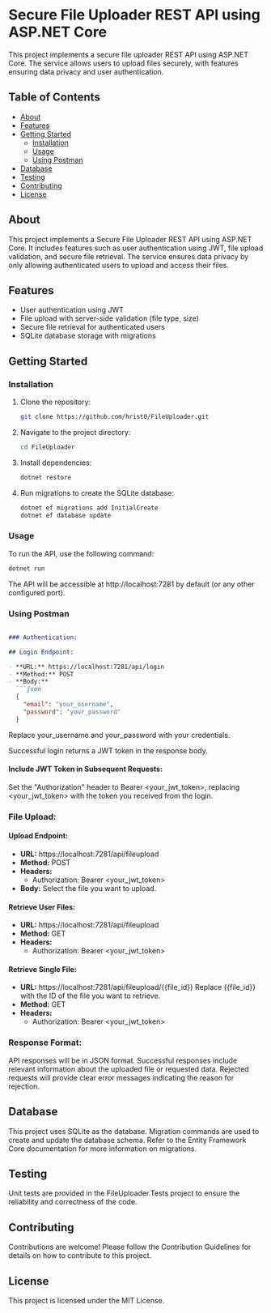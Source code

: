# Secure File Uploader REST API using ASP.NET Core

This project implements a secure file uploader REST API using ASP.NET Core. The service allows users to upload files securely, with features ensuring data privacy and user authentication.

## Table of Contents
- [About](#about)
- [Features](#features)
- [Getting Started](#getting-started)
  - [Installation](#installation)
  - [Usage](#usage)
  - [Using Postman](#using-postman)
- [Database](#database)
- [Testing](#testing)
- [Contributing](#contributing)
- [License](#license)

## About
This project implements a Secure File Uploader REST API using ASP.NET Core. It includes features such as user authentication using JWT, file upload validation, and secure file retrieval. The service ensures data privacy by only allowing authenticated users to upload and access their files.

## Features
- User authentication using JWT
- File upload with server-side validation (file type, size)
- Secure file retrieval for authenticated users
- SQLite database storage with migrations

## Getting Started

### Installation
1. Clone the repository:
    ```bash
    git clone https://github.com/hrist0/FileUploader.git
    ```
2. Navigate to the project directory:
    ```bash
    cd FileUploader
    ```
3. Install dependencies:
    ```bash
    dotnet restore
    ```
4. Run migrations to create the SQLite database:
    ```bash
    dotnet ef migrations add InitialCreate
    dotnet ef database update
    ```

### Usage
To run the API, use the following command:
```bash
dotnet run
```
The API will be accessible at http://localhost:7281 by default (or any other configured port).

### Using Postman
```markdown

### Authentication:

## Login Endpoint:

- **URL:** https://localhost:7281/api/login
- **Method:** POST
- **Body:**
  ```json
  {
    "email": "your_username",
    "password": "your_password"
  }
  ```
  Replace your_username and your_password with your credentials.

  Successful login returns a JWT token in the response body.

#### Include JWT Token in Subsequent Requests:

Set the "Authorization" header to Bearer <your_jwt_token>, replacing <your_jwt_token> with the token you received from the login.

### File Upload:

#### Upload Endpoint:

- **URL:** https://localhost:7281/api/fileupload
- **Method:** POST
- **Headers:**
  - Authorization: Bearer <your_jwt_token>
- **Body:**
  Select the file you want to upload.

#### Retrieve User Files:

- **URL:** https://localhost:7281/api/fileupload
- **Method:** GET
- **Headers:**
  - Authorization: Bearer <your_jwt_token>

#### Retrieve Single File:

- **URL:** https://localhost:7281/api/fileupload/{{file_id}}
  Replace {{file_id}} with the ID of the file you want to retrieve.
- **Method:** GET
- **Headers:**
  - Authorization: Bearer <your_jwt_token>

### Response Format:

API responses will be in JSON format. Successful responses include relevant information about the uploaded file or requested data. Rejected requests will provide clear error messages indicating the reason for rejection.


## Database
This project uses SQLite as the database. Migration commands are used to create and update the database schema. Refer to the Entity Framework Core documentation for more information on migrations.

## Testing
Unit tests are provided in the FileUploader.Tests project to ensure the reliability and correctness of the code.

## Contributing
Contributions are welcome! Please follow the Contribution Guidelines for details on how to contribute to this project.

## License
This project is licensed under the MIT License.
